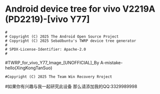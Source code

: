 # Android device tree for vivo V2219A (PD2219)-[vivo Y77]

```
#
# Copyright (C) 2025 The Android Open Source Project
# Copyright (C) 2025 SebaUbuntu's TWRP device tree generator
#
# SPDX-License-Identifier: Apache-2.0
#
```

#TWRP_for_vivo_Y77_Image_[UNOFFICIAL]_By A-mistake-hello(XingKongTanSuo)

```
#Copyright (C) 2025 The Team Win Recovery Rroject
```

#如果你有兴趣与我一起研究此设备 那么请添加我的QQ:3329989998
